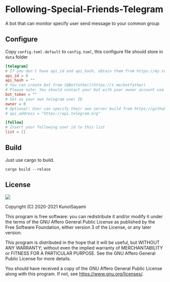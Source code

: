 # Following-Special-Friends-Telegram

A bot that can monitor specify user send message to your common group

## Configure

Copy `config.toml.default` to `config.toml`, this configure file should store in `data` folder
```toml
[telegram]
# If you don't have api_id and api_hash, obtain them from https://my.telegram.org/apps
api_id = 0
api_hash = ""
# You can create bot from [@Botfather](https://t.me/botfather)
# Please note: You should contact your bot with your owner account use `/start` command at least once
bot_token = ""
# Set as your own telegram user ID
owner = 0
# Optional: User can specify their own server build from https://github.com/tdlib/telegram-bot-api
# api_address = "https://api.telegram.org"

[follow]
# Insert your following user id to this list
list = []
```

## Build

Just use cargo to build.

```shell
cargo build --relase
```

## License

[![](https://www.gnu.org/graphics/agplv3-155x51.png)](https://www.gnu.org/licenses/agpl-3.0.txt)

Copyright (C) 2020-2021 KunoiSayami

This program is free software: you can redistribute it and/or modify it under the terms of the GNU Affero General Public License as published by the Free Software Foundation, either version 3 of the License, or any later version.

This program is distributed in the hope that it will be useful, but WITHOUT ANY WARRANTY; without even the implied warranty of MERCHANTABILITY or FITNESS FOR A PARTICULAR PURPOSE. See the GNU Affero General Public License for more details.

You should have received a copy of the GNU Affero General Public License along with this program. If not, see <https://www.gnu.org/licenses/>.
